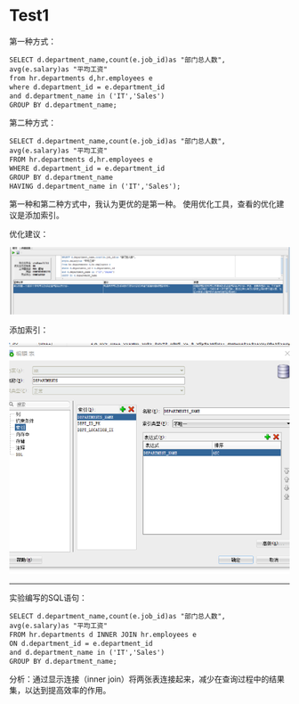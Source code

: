 # Test1
第一种方式：

    SELECT d.department_name,count(e.job_id)as "部门总人数",
    avg(e.salary)as "平均工资"
    from hr.departments d,hr.employees e
    where d.department_id = e.department_id
    and d.department_name in ('IT','Sales')
    GROUP BY d.department_name;

第二种方式：

    SELECT d.department_name,count(e.job_id)as "部门总人数",
    avg(e.salary)as "平均工资"
    FROM hr.departments d,hr.employees e
    WHERE d.department_id = e.department_id
    GROUP BY d.department_name
    HAVING d.department_name in ('IT','Sales');

第一种和第二种方式中，我认为更优的是第一种。
使用优化工具，查看的优化建议是添加索引。

优化建议：

![优化建议](优化建议.png)

添加索引：


![添加索引](索引.png)

---
实验编写的SQL语句：

    SELECT d.department_name,count(e.job_id)as "部门总人数",
    avg(e.salary)as "平均工资"
    FROM hr.departments d INNER JOIN hr.employees e
    ON d.department_id = e.department_id
    and d.department_name in ('IT','Sales')
    GROUP BY d.department_name;

分析：通过显示连接（inner join）将两张表连接起来，减少在查询过程中的结果集，以达到提高效率的作用。